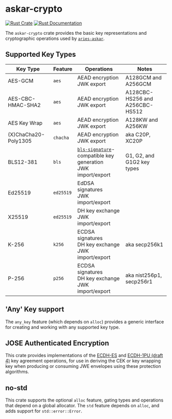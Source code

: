 # askar-crypto

[![Rust Crate](https://img.shields.io/crates/v/askar-crypto.svg)](https://crates.io/crates/askar-crypto)
[![Rust Documentation](https://docs.rs/askar-crypto/badge.svg)](https://docs.rs/askar-crypto)

The `askar-crypto` crate provides the basic key representations and cryptographic operations used by [`aries-askar`](https://github.com/hyperledger/aries-askar).

## Supported Key Types

| Key Type             | Feature   | Operations                                                                                                                     | Notes                           |
| -------------------- | --------- | ------------------------------------------------------------------------------------------------------------------------------ | ------------------------------- |
| AES-GCM              | `aes`     | AEAD encryption<br>JWK export                                                                                                  | A128GCM and A256GCM             |
| AES-CBC-HMAC-SHA2    | `aes`     | AEAD encryption<br>JWK export                                                                                                  | A128CBC-HS256 and A256CBC-HS512 |
| AES Key Wrap         | `aes`     | AEAD encryption<br>JWK export                                                                                                  | A128KW and A256KW               |
| (X)ChaCha20-Poly1305 | `chacha`  | AEAD encryption<br>JWK export                                                                                                  | aka C20P, XC20P                 |
| BLS12-381            | `bls`     | [`bls-signature`](https://tools.ietf.org/html/draft-irtf-cfrg-bls-signature-04)-compatible key generation<br>JWK import/export | G1, G2, and G1G2 key types      |
| Ed25519              | `ed25519` | EdDSA signatures<br>JWK import/export                                                                                          |                                 |
| X25519               | `ed25519` | DH key exchange<br>JWK import/export                                                                                           |                                 |
| K-256                | `k256`    | ECDSA signatures<br>DH key exchange<br>JWK import/export                                                                       | aka secp256k1                   |
| P-256                | `p256`    | ECDSA signatures<br>DH key exchange<br>JWK import/export                                                                       | aka nist256p1, secp256r1        |

## 'Any' Key support

The `any_key` feature (which depends on `alloc`) provides a generic interface for creating and working with any supported key type.

## JOSE Authenticated Encryption

This crate provides implementations of the [ECDH-ES](https://tools.ietf.org/html/rfc7518#section-4.6) and [ECDH-1PU (draft 4)](https://tools.ietf.org/html/draft-madden-jose-ecdh-1pu-04) key agreement operations, for use in deriving the CEK or key wrapping key when producing or consuming JWE envelopes using these protection algorithms.

## no-std

This crate supports the optional `alloc` feature, gating types and operations that depend on a global allocator. The `std` feature depends on `alloc`, and adds support for `std::error::Error`.
